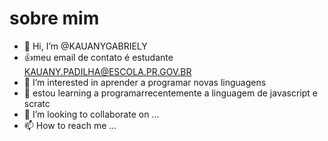 # sobre mim 
- 👋 Hi, I’m @KAUANYGABRIELY
- :+1:meu email de contato é estudante KAUANY.PADILHA@ESCOLA.PR.GOV.BR
- 👀 I’m interested in aprender a programar novas linguagens
- 🌱 estou learning a programarrecentemente a linguagem de javascript e scratc
- 💞️ I’m looking to collaborate on ...
- 📫 How to reach me ...


<!---
